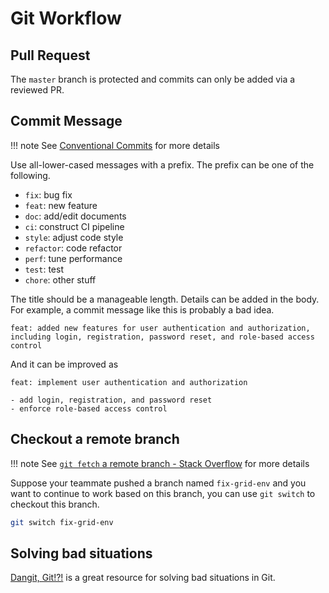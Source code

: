 # Git Workflow

## Pull Request

The `master` branch is protected and commits can only be added via a reviewed PR.

## Commit Message

!!! note
    See [Conventional Commits](https://www.conventionalcommits.org/en/v1.0.0/) for more details

Use all-lower-cased messages with a prefix. The prefix can be one of the following.

- `fix`: bug fix
- `feat`: new feature
- `doc`: add/edit documents
- `ci`: construct CI pipeline
- `style`: adjust code style
- `refactor`: code refactor
- `perf`: tune performance
- `test`: test
- `chore`: other stuff

The title should be a manageable length. Details can be added in the body. For example, a commit message like this is probably a bad idea.

```
feat: added new features for user authentication and authorization, including login, registration, password reset, and role-based access control
```

And it can be improved as

```
feat: implement user authentication and authorization

- add login, registration, and password reset
- enforce role-based access control
```

## Checkout a remote branch

!!! note
    See [`git fetch` a remote branch - Stack Overflow](https://stackoverflow.com/questions/9537392/git-fetch-a-remote-branch) for more details

Suppose your teammate pushed a branch named `fix-grid-env` and you want to continue to work based on this branch, you can use `git switch` to checkout this branch.

```bash
git switch fix-grid-env
```

## Solving bad situations

[Dangit, Git!?!](https://dangitgit.com/en) is a great resource for solving bad situations in Git.
